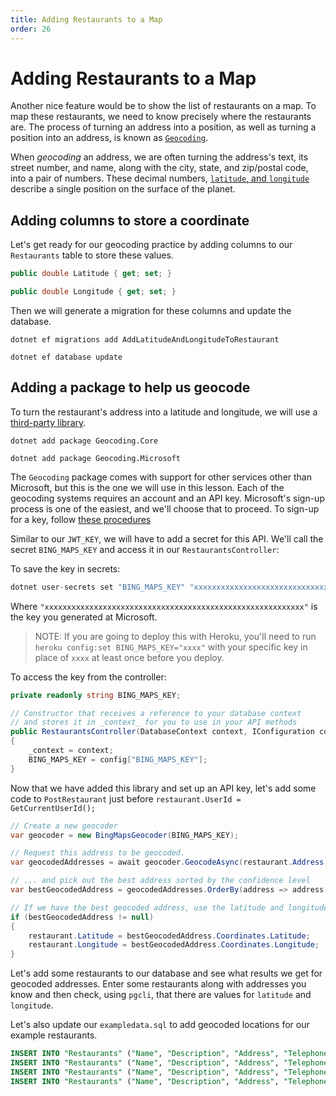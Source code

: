 ```yaml
---
title: Adding Restaurants to a Map
order: 26
---
```


# Adding Restaurants to a Map

Another nice feature would be to show the list of restaurants on a map. To map
these restaurants, we need to know precisely where the restaurants are. The
process of turning an address into a position, as well as turning a position
into an address, is known as
[`Geocoding`](https://en.wikipedia.org/wiki/Geocoding).

When _geocoding_ an address, we are often turning the address's text, its street
number, and name, along with the city, state, and zip/postal code, into a pair
of numbers. These decimal numbers,
[`latitude`, and `longitude`](https://www.timeanddate.com/geography/longitude-latitude.html)
describe a single position on the surface of the planet.

## Adding columns to store a coordinate

Let's get ready for our geocoding practice by adding columns to our
`Restaurants` table to store these values.

```csharp
public double Latitude { get; set; }

public double Longitude { get; set; }
```

Then we will generate a migration for these columns and update the database.

```shell
dotnet ef migrations add AddLatitudeAndLongitudeToRestaurant
```

```shell
dotnet ef database update
```

## Adding a package to help us geocode

To turn the restaurant's address into a latitude and longitude, we will use a
[third-party library](https://www.nuget.org/packages/Geocoding.Core/).

```shell
dotnet add package Geocoding.Core
```

```shell
dotnet add package Geocoding.Microsoft
```

The `Geocoding` package comes with support for other services other than
Microsoft, but this is the one we will use in this lesson. Each of the geocoding
systems requires an account and an API key. Microsoft's sign-up process is one
of the easiest, and we'll choose that to proceed. To sign-up for a key, follow
[these procedures](https://docs.microsoft.com/en-us/bingmaps/getting-started/bing-maps-dev-center-help/getting-a-bing-maps-key)

Similar to our `JWT_KEY`, we will have to add a secret for this API. We'll call
the secret `BING_MAPS_KEY` and access it in our `RestaurantsController`:

To save the key in secrets:

```csharp
dotnet user-secrets set "BING_MAPS_KEY" "xxxxxxxxxxxxxxxxxxxxxxxxxxxxxxxxxxxxxxxxxxxxxxxxxxxxxxxxxx"
```

Where `"xxxxxxxxxxxxxxxxxxxxxxxxxxxxxxxxxxxxxxxxxxxxxxxxxxxxxxxxxx"` is the key
you generated at Microsoft.

> NOTE: If you are going to deploy this with Heroku, you'll need to run
> `heroku config:set BING_MAPS_KEY="xxxx"` with your specific key in place of
> `xxxx` at least once before you deploy.

To access the key from the controller:

```csharp
private readonly string BING_MAPS_KEY;

// Constructor that receives a reference to your database context
// and stores it in _context_ for you to use in your API methods
public RestaurantsController(DatabaseContext context, IConfiguration config)
{
    _context = context;
    BING_MAPS_KEY = config["BING_MAPS_KEY"];
}
```

Now that we have added this library and set up an API key, let's add some code
to `PostRestaurant` just before `restaurant.UserId = GetCurrentUserId();`

```csharp
// Create a new geocoder
var geocoder = new BingMapsGeocoder(BING_MAPS_KEY);

// Request this address to be geocoded.
var geocodedAddresses = await geocoder.GeocodeAsync(restaurant.Address);

// ... and pick out the best address sorted by the confidence level
var bestGeocodedAddress = geocodedAddresses.OrderBy(address => address.Confidence).LastOrDefault();

// If we have the best geocoded address, use the latitude and longitude from that result
if (bestGeocodedAddress != null)
{
    restaurant.Latitude = bestGeocodedAddress.Coordinates.Latitude;
    restaurant.Longitude = bestGeocodedAddress.Coordinates.Longitude;
}
```

Let's add some restaurants to our database and see what results we get for
geocoded addresses. Enter some restaurants along with addresses you know and
then check, using `pgcli`, that there are values for `latitude` and `longitude`.

Let's also update our `exampledata.sql` to add geocoded locations for our
example restaurants.

```sql
INSERT INTO "Restaurants" ("Name", "Description", "Address", "Telephone", "Latitude", "Longitude", "UserId") VALUES ('Thoughtbeat', 'Inverse zero administration benchmark', '07 Meadow Vale Drive', '314-651-9791', 27.7970127, -82.6403897, 1);
INSERT INTO "Restaurants" ("Name", "Description", "Address", "Telephone", "Latitude", "Longitude", "UserId") VALUES ('Dabtype', 'Organized stable firmware', '7 Miller Park', '523-760-6681', 27.7970543, -82.6557106, 2);
INSERT INTO "Restaurants" ("Name", "Description", "Address", "Telephone", "Latitude", "Longitude", "UserId") VALUES ('Topdrive', 'Object-based interactive application', '65 Eliot Lane', '650-993-7074', 27.7833108, -82.7159637, 1);
INSERT INTO "Restaurants" ("Name", "Description", "Address", "Telephone", "Latitude", "Longitude", "UserId") VALUES ('Avaveo', 'Persistent zero defect process improvement', '2 Clarendon Junction', '715-663-5265', 27.7717197, -82.6522627, 2);
```

<!-- Adds geocoding of new restaurants -->
<GithubCommitViewer repo="suncoast-devs/TacoTuesday" commit="6fe6841e3ec1dae9ce3dfe6ae37baef23a099535" />
